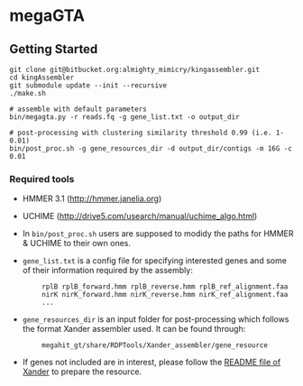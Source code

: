 megaGTA
=========

## Getting Started

```
git clone git@bitbucket.org:almighty_mimicry/kingassembler.git
cd kingAssembler
git submodule update --init --recursive
./make.sh

# assemble with default parameters
bin/megagta.py -r reads.fq -g gene_list.txt -o output_dir

# post-processing with clustering similarity threshold 0.99 (i.e. 1-0.01)
bin/post_proc.sh -g gene_resources_dir -d output_dir/contigs -m 16G -c 0.01

```

### Required tools
* HMMER 3.1 (http://hmmer.janelia.org)
* UCHIME (http://drive5.com/usearch/manual/uchime_algo.html)


* In `bin/post_proc.sh` users are supposed to modidy the paths for HMMER & UCHIME to their own ones.

* `gene_list.txt` is a config file for specifying interested genes and some of their information required by the assembly:
```
		rplB rplB_forward.hmm rplB_reverse.hmm rplB_ref_alignment.faa
		nirK nirK_forward.hmm nirK_reverse.hmm nirK_ref_alignment.faa
		...
```

* `gene_resources_dir` is an input folder for post-processing which follows the format Xander assembler used. It can be found through:
```
		megahit_gt/share/RDPTools/Xander_assembler/gene_resource
```
* If genes not included are in interest, please follow the [README file of Xander][1] to prepare the resource.

[1]: https://github.com/rdpstaff/Xander_assembler/blob/master/README.md
